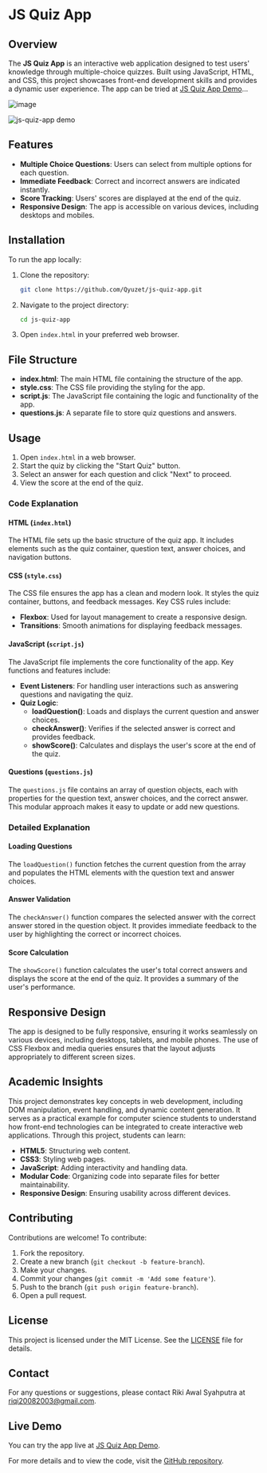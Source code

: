 # JS Quiz App

## Overview

The **JS Quiz App** is an interactive web application designed to test users' knowledge through multiple-choice quizzes. Built using JavaScript, HTML, and CSS, this project showcases front-end development skills and provides a dynamic user experience. The app can be tried at [JS Quiz App Demo](https://qyuzet.github.io/js-quiz-app/)...

![image](https://github.com/Qyuzet/js-quiz-app/assets/93258081/57ded999-cabf-4516-9763-277389c256ca)

![js-quiz-app demo](https://github.com/Qyuzet/js-quiz-app/assets/93258081/2362db0d-e014-43b5-adbe-f84bb28aab3a)


## Features

- **Multiple Choice Questions**: Users can select from multiple options for each question.
- **Immediate Feedback**: Correct and incorrect answers are indicated instantly.
- **Score Tracking**: Users' scores are displayed at the end of the quiz.
- **Responsive Design**: The app is accessible on various devices, including desktops and mobiles.

## Installation

To run the app locally:

1. Clone the repository:
    ```bash
    git clone https://github.com/Qyuzet/js-quiz-app.git
    ```
2. Navigate to the project directory:
    ```bash
    cd js-quiz-app
    ```
3. Open `index.html` in your preferred web browser.

## File Structure

- **index.html**: The main HTML file containing the structure of the app.
- **style.css**: The CSS file providing the styling for the app.
- **script.js**: The JavaScript file containing the logic and functionality of the app.
- **questions.js**: A separate file to store quiz questions and answers.

## Usage

1. Open `index.html` in a web browser.
2. Start the quiz by clicking the "Start Quiz" button.
3. Select an answer for each question and click "Next" to proceed.
4. View the score at the end of the quiz.

### Code Explanation

#### HTML (`index.html`)

The HTML file sets up the basic structure of the quiz app. It includes elements such as the quiz container, question text, answer choices, and navigation buttons.

#### CSS (`style.css`)

The CSS file ensures the app has a clean and modern look. It styles the quiz container, buttons, and feedback messages. Key CSS rules include:

- **Flexbox**: Used for layout management to create a responsive design.
- **Transitions**: Smooth animations for displaying feedback messages.

#### JavaScript (`script.js`)

The JavaScript file implements the core functionality of the app. Key functions and features include:

- **Event Listeners**: For handling user interactions such as answering questions and navigating the quiz.
- **Quiz Logic**:
  - **loadQuestion()**: Loads and displays the current question and answer choices.
  - **checkAnswer()**: Verifies if the selected answer is correct and provides feedback.
  - **showScore()**: Calculates and displays the user's score at the end of the quiz.

#### Questions (`questions.js`)

The `questions.js` file contains an array of question objects, each with properties for the question text, answer choices, and the correct answer. This modular approach makes it easy to update or add new questions.

### Detailed Explanation

#### Loading Questions
The `loadQuestion()` function fetches the current question from the array and populates the HTML elements with the question text and answer choices.

#### Answer Validation
The `checkAnswer()` function compares the selected answer with the correct answer stored in the question object. It provides immediate feedback to the user by highlighting the correct or incorrect choices.

#### Score Calculation
The `showScore()` function calculates the user's total correct answers and displays the score at the end of the quiz. It provides a summary of the user's performance.

## Responsive Design

The app is designed to be fully responsive, ensuring it works seamlessly on various devices, including desktops, tablets, and mobile phones. The use of CSS Flexbox and media queries ensures that the layout adjusts appropriately to different screen sizes.

## Academic Insights

This project demonstrates key concepts in web development, including DOM manipulation, event handling, and dynamic content generation. It serves as a practical example for computer science students to understand how front-end technologies can be integrated to create interactive web applications. Through this project, students can learn:

- **HTML5**: Structuring web content.
- **CSS3**: Styling web pages.
- **JavaScript**: Adding interactivity and handling data.
- **Modular Code**: Organizing code into separate files for better maintainability.
- **Responsive Design**: Ensuring usability across different devices.

## Contributing

Contributions are welcome! To contribute:

1. Fork the repository.
2. Create a new branch (`git checkout -b feature-branch`).
3. Make your changes.
4. Commit your changes (`git commit -m 'Add some feature'`).
5. Push to the branch (`git push origin feature-branch`).
6. Open a pull request.

## License

This project is licensed under the MIT License. See the [LICENSE](https://github.com/Qyuzet/js-quiz-app/blob/main/LICENSE) file for details.

## Contact

For any questions or suggestions, please contact Riki Awal Syahputra at [riqi20082003@gmail.com](mailto:riqi20082003@gmail.com).

## Live Demo

You can try the app live at [JS Quiz App Demo](https://qyuzet.github.io/js-quiz-app/).

For more details and to view the code, visit the [GitHub repository](https://github.com/Qyuzet/js-quiz-app).
